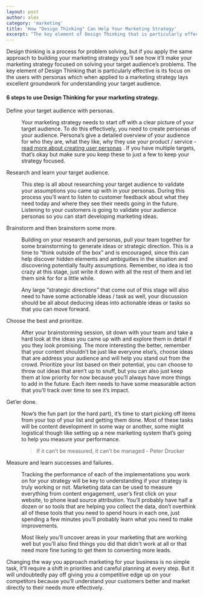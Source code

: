 ```yaml
---
layout: post
author: alex
category: 'marketing'
title: 'How "Design Thinking" Can Help Your Marketing Strategy'
excerpt: "The key element of Design Thinking that is particularly effective is its focus on the users with personas which when applied to a marketing strategy lays excellent groundwork for understanding your target audience."
---
```


Design thinking is a process for problem solving, but if you apply the same approach to building your marketing strategy you’ll see how it’ll make your marketing strategy focused on solving your target audience’s problems. The key element of Design Thinking that is particularly effective is its focus on the users with personas which when applied to a marketing strategy lays excellent groundwork for understanding your target audience.

#### 6 steps to use Design Thinking for your marketing strategy. 

<dl>
	<dt>Define your target audience with personas.</dt>
	<dd>
		<p>Your marketing strategy needs to start off with a clear picture of your target audience. To do this effectively, you need to create personas of your audience. Persona’s give a detailed overview of your audience for who they are, what they like, why they use your product / service - <a href="https://www.smashingmagazine.com/2014/08/a-closer-look-at-personas-part-1/" target="_blank">read more about creating user personas</a> . If you have multiple targets, that’s okay but make sure you keep these to just a few to keep your strategy focused.</p>
	</dd>
	<dt>Research and learn your target audience.</dt>
	<dd>
		<p>This step is all about researching your target audience to validate your assumptions you came up with in your personas. During this process you’ll want to listen to customer feedback about what they need today and where they see their needs going in the future. Listening to your customers is going to validate your audience personas so you can start developing marketing ideas.</p>
	</dd>
	<dt>Brainstorm and then brainstorm some more.</dt>
	<dd>
		<p>Building on your research and personas, pull your team together for some brainstorming to generate ideas or strategic direction. This is a time to “think outside of the box” and is encouraged, since this can help discover hidden elements and ambiguities in the situation and discovering potentially faulty assumptions. Remember, no idea is too crazy at this stage, just write it down with all the rest of them and let them sink for for a little while. </p>
		<p>Any large “strategic directions” that come out of this stage will also need to have some actionable ideas / task as well, your discussion should be all about deducing ideas into actionable ideas or tasks so that you can move forward.</p>
	</dd>
	<dt>Choose the best and prioritize.</dt>
	<dd>
		<p>After your brainstorming session, sit down with your team and take a hard look at the ideas you came up with and explore them in detail if you they look promising. The more interesting the better, remember that your content shouldn’t be just like everyone else’s, choose ideas that are address your audience and will help you stand out from the crowd. Prioritize your list based on their potential, you can choose to throw out ideas that aren’t up to snuff, but you can also just keep them at low priority for now because you’ll always have more things to add in the future. Each item needs to have some measurable action that you’ll track over time to see it’s impact.</p>
	</dd>
	<dt>Get’er done.</dt>
	<dd>
		<p>Now’s the fun part (or the hard part), it’s time to start picking off items from your top of your list and getting them done. Most of these tasks will be content development in some way or another, some might logistical though like setting up a new marketing system that’s going to help you measure your performance.</p>
		<blockquote>If it can’t be measured, it can’t be managed - Peter Drucker</blockquote>
	</dd>
	<dt>Measure and learn successes and failures.</dt>
	<dd>
		<p>Tracking the performance of each of the implementations you work on for your strategy will be key to understanding if your strategy is truly working or not.  Marketing data can be used to measure everything from content engagement, user’s first click on your website, to phone lead source attribution. You’ll probably have half a dozen or so tools that are helping you collect the data, don’t overthink all of these tools that you need to spend hours in each one, just spending a few minutes you’ll probably learn what you need to make improvements. </p>
		<p>Most likely you’ll uncover areas in your marketing that are working well but you’ll also find things you did that didn't work at all or that need more fine tuning to get them to converting more leads. </p>
	</dd>
</dl>


Changing the way you approach marketing for your business is no simple task, it’ll require a shift in priorities and careful planning at every step. But it will undoubtedly pay off giving you a competitive edge up on your competitors because you’ll understand your customers better and market directly to their needs more effectively. 


